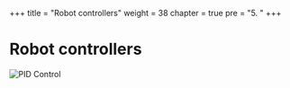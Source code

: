 +++
title = "Robot controllers"
weight = 38
chapter = true
pre = "5. "
+++

# Robot controllers

![PID Control](/slides/pid-control.png?classes=border)

